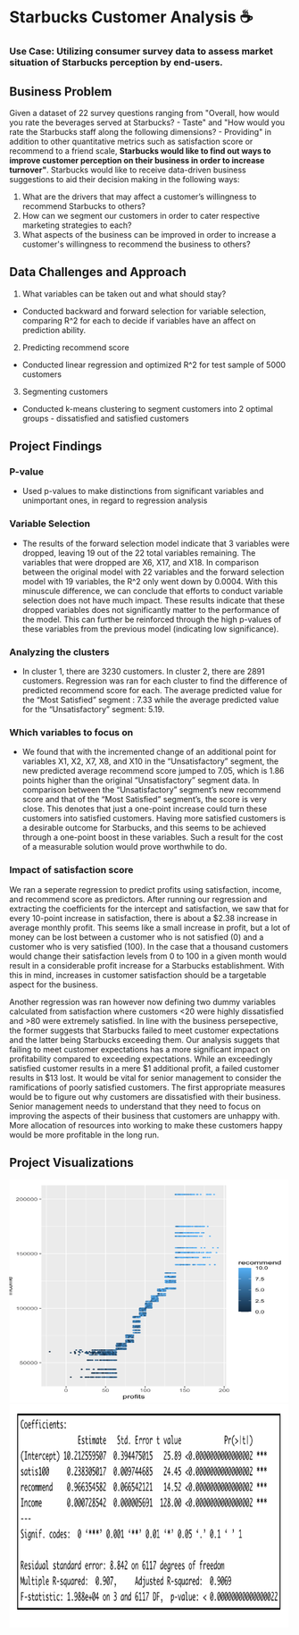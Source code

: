# Starbucks Customer Analysis :coffee:
### Use Case: Utilizing consumer survey data to assess market situation of Starbucks perception by end-users. 

## Business Problem
Given a dataset of 22 survey questions ranging from "Overall, how would you rate the beverages served at Starbucks? - Taste" and "How would you rate the Starbucks staff along the following dimensions? - Providing" in addition to other quantitative metrics such as satisfaction score or recommend to a friend scale, **Starbucks would like to find out ways to improve customer perception on their business in order to increase turnover"**. Starbucks would like to receive data-driven business suggestions to aid their decision making in the following ways:
1. What are the drivers that may affect a customer’s willingness to recommend Starbucks to others?
2. How can we segment our customers in order to cater respective marketing strategies to each?
3. What aspects of the business can be improved in order to increase a customer's willingness to recommend the business to others?

## Data Challenges and Approach
1. What variables can be taken out and what should stay? 
  * Conducted backward and forward selection for variable selection, comparing R^2 for each to decide if variables have an affect on prediction ability.
2. Predicting recommend score
  * Conducted linear regression and optimized R^2 for test sample of 5000 customers
3. Segmenting customers
  * Conducted k-means clustering to segment customers into 2 optimal groups - dissatisfied and satisfied customers
 
## Project Findings
### P-value
* Used p-values to make distinctions from significant variables and unimportant ones, in regard to regression analysis
### Variable Selection
* The results of the forward selection model indicate that 3 variables were dropped, leaving 19 out of the 22 total variables remaining. The variables that were dropped are X6, X17, and X18. In comparison between the original model with 22 variables and the forward selection model with 19 variables, the R^2 only went down by 0.0004.  With this minuscule difference, we can conclude that efforts to conduct variable selection does not have much impact. These results indicate that these dropped variables does not significantly matter to the performance of the model. This can further be reinforced through the high p-values of these variables from the previous model (indicating low significance). 
### Analyzing the clusters
* In cluster 1, there are 3230 customers. In cluster 2, there are 2891 customers. Regression was ran for each cluster to find the difference of predicted recommend score for each. The average predicted value for the “Most Satisfied” segment : 7.33 while the average predicted value for the “Unsatisfactory” segment: 5.19.
### Which variables to focus on
* We found that with the incremented change of an additional point for variables X1, X2, X7, X8, and X10 in the “Unsatisfactory” segment, the new predicted average recommend score jumped to 7.05, which is 1.86 points higher than the original “Unsatisfactory” segment data. In comparison between the “Unsatisfactory” segment’s new recommend score and that of the “Most Satisfied” segment’s, the score is very close. This denotes that just a one-point increase could turn these customers into satisfied customers.  Having more satisfied customers is a desirable outcome for Starbucks, and this seems to be achieved through a one-point boost in these variables. Such a result for the cost of a measurable solution would prove worthwhile to do. 
### Impact of satisfaction score
We ran a seperate regression to predict profits using satisfaction, income, and recommend score as predictors. After running our regression and extracting the coefficients for the intercept and satisfaction, we saw that for every 10-point increase in satisfaction, there is about a $2.38 increase in average monthly profit. This seems like a small increase in profit, but a lot of money can be lost between a customer who is not satisfied (0) and a customer who is very satisfied (100). In the case that a thousand customers would change their satisfaction levels from 0 to 100 in a given month would result in a considerable profit increase for a Starbucks establishment. With this in mind, increases in customer satisfaction should be a targetable aspect for the business.

Another regression was ran however now defining two dummy variables calculated from satisfaction where customers <20 were highly dissatisfied and >80 were extremely satisfied. In line with the business persepective, the former suggests that Starbucks failed to meet customer expectations and the latter being Starbucks exceeding them. Our analysis suggets that failing to meet customer expectations has a more significant impact on profitability compared to exceeding expectations. While an exceedingly satisfied customer results in a mere $1 additional profit, a failed customer results in $13 lost. It would be vital for senior management to consider the ramifications of poorly satisfied customers. The first appropriate measures would be to figure out why customers are dissatisfied with their business. Senior management needs to understand that they need to focus on improving the aspects of their business that customers are unhappy with. More allocation of resources into working to make these customers happy would be more profitable in the long run. 

## Project Visualizations
<img src="/images/vis.png" width="500" height="400">
<img src="/images/score.png" width="500" height="400">
